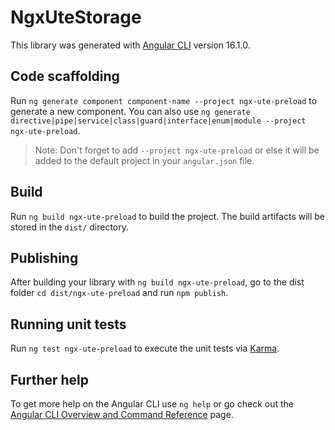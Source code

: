 # NgxUteStorage

This library was generated with [Angular CLI](https://github.com/angular/angular-cli) version 16.1.0.

## Code scaffolding

Run `ng generate component component-name --project ngx-ute-preload` to generate a new component. You can also use `ng generate directive|pipe|service|class|guard|interface|enum|module --project ngx-ute-preload`.

> Note: Don't forget to add `--project ngx-ute-preload` or else it will be added to the default project in your `angular.json` file.

## Build

Run `ng build ngx-ute-preload` to build the project. The build artifacts will be stored in the `dist/` directory.

## Publishing

After building your library with `ng build ngx-ute-preload`, go to the dist folder `cd dist/ngx-ute-preload` and run `npm publish`.

## Running unit tests

Run `ng test ngx-ute-preload` to execute the unit tests via [Karma](https://karma-runner.github.io).

## Further help

To get more help on the Angular CLI use `ng help` or go check out the [Angular CLI Overview and Command Reference](https://angular.io/cli) page.
